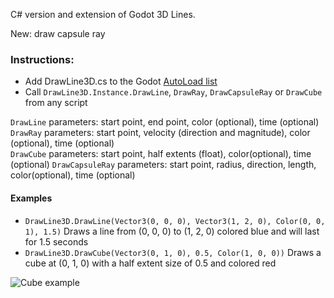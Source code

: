 C# version and extension of Godot 3D Lines.

New: draw capsule ray

### Instructions:
- Add DrawLine3D.cs to the Godot [AutoLoad list](http://docs.godotengine.org/en/3.0/getting_started/step_by_step/singletons_autoload.html)  
- Call `DrawLine3D.Instance.DrawLine`, `DrawRay`, `DrawCapsuleRay` or `DrawCube` from any script  

`DrawLine` parameters: start point, end point, color (optional), time (optional)  
`DrawRay` parameters: start point, velocity (direction and magnitude), color (optional), time (optional)  
`DrawCube` parameters: start point, half extents (float), color(optional), time (optional)
`DrawCapsuleRay` parameters: start point, radius, direction, length, color(optional), time (optional)

#### Examples
- `DrawLine3D.DrawLine(Vector3(0, 0, 0), Vector3(1, 2, 0), Color(0, 0, 1), 1.5)` Draws a line from (0, 0, 0) to (1, 2, 0) colored blue and will last for 1.5 seconds
- `DrawLine3D.DrawCube(Vector3(0, 1, 0), 0.5, Color(1, 0, 0))` Draws a cube at (0, 1, 0) with a half extent size of 0.5 and colored red

![Cube example](/CubeExample.png?raw=true "Cube example")
